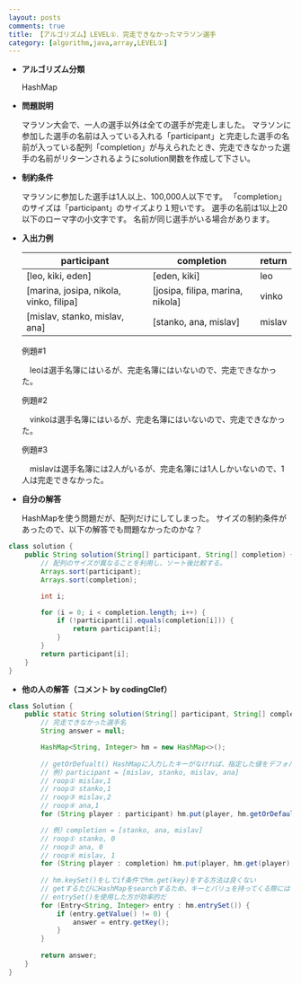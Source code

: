 ```yaml
---
layout: posts
comments: true
title: 【アルゴリズム】LEVEL①．完走できなかったマラソン選手
category: [algorithm,java,array,LEVEL①]
---
```


* **アルゴリズム分類**

  HashMap

* **問題説明**

  マラソン大会で、一人の選手以外は全ての選手が完走しました。
  マラソンに参加した選手の名前は入っている入れる「participant」と完走した選手の名前が入っている配列「completion」が与えられたとき、完走できなかった選手の名前がリターンされるようにsolution関数を作成して下さい。

* **制約条件**

  マラソンに参加した選手は1人以上、100,000人以下です。
  「completion」のサイズは「participant」のサイズより１短いです。
  選手の名前は1以上20以下のローマ字の小文字です。
  名前が同じ選手がいる場合があります。
  
* **入出力例**

  | **participant**                         | **completion**                   | **return** |
  | --------------------------------------- | -------------------------------- | ---------- |
  | [leo, kiki, eden]                       | [eden, kiki]                     | leo        |
  | [marina, josipa, nikola, vinko, filipa] | [josipa, filipa, marina, nikola] | vinko      |
  | [mislav, stanko, mislav, ana]           | [stanko, ana, mislav]            | mislav     |

  例題#1
  
  　leoは選手名簿にはいるが、完走名簿にはいないので、完走できなかった。
  
  例題#2
  
  　vinkoは選手名簿にはいるが、完走名簿にはいないので、完走できなかった。

  例題#3
  
  　mislavは選手名簿には2人がいるが、完走名簿には1人しかいないので、1人は完走できなかった。

* **自分の解答**

  HashMapを使う問題だが、配列だけにしてしまった。
  サイズの制約条件があったので、以下の解答でも問題なかったのかな？

```java
class solution {
	public String solution(String[] participant, String[] completion) {
		// 配列のサイズが異なることを利用し、ソート後比較する。
		Arrays.sort(participant);
		Arrays.sort(completion);

		int i;

		for (i = 0; i < completion.length; i++) {
			if (!participant[i].equals(completion[i])) {
				return participant[i];
			}
		}
		return participant[i];
	}
}
```

* **他の人の解答（コメント by codingClef）**

```java
class Solution {
	public static String solution(String[] participant, String[] completion) {
		// 完走できなかった選手名
		String answer = null;

		HashMap<String, Integer> hm = new HashMap<>();
        
		// getOrDefualt() HashMapに入力したキーがなければ、指定した値をデフォルトで入れる
		// 例）participant = [mislav, stanko, mislav, ana]
		// roop① mislav,1
		// roop② stanko,1
		// roop③ mislav,2
		// roop④ ana,1
		for (String player : participant) hm.put(player, hm.getOrDefault(player, 0) + 1);

		// 例）completion = [stanko, ana, mislav]
		// roop① stanko, 0
		// roop② ana, 0
		// roop④ mislav, 1
		for (String player : completion) hm.put(player, hm.get(player) - 1);
		
		// hm.keySet()をしてif条件でhm.get(key)をする方法は良くない
		// getするたびにHashMapをsearchするため、キーとバリュを持ってくる際には
		// entrySet()を使用した方が効率的だ
		for (Entry<String, Integer> entry : hm.entrySet()) {
			if (entry.getValue() != 0) {
				answer = entry.getKey();
			}
		}
        
		return answer;
	}
}
```
